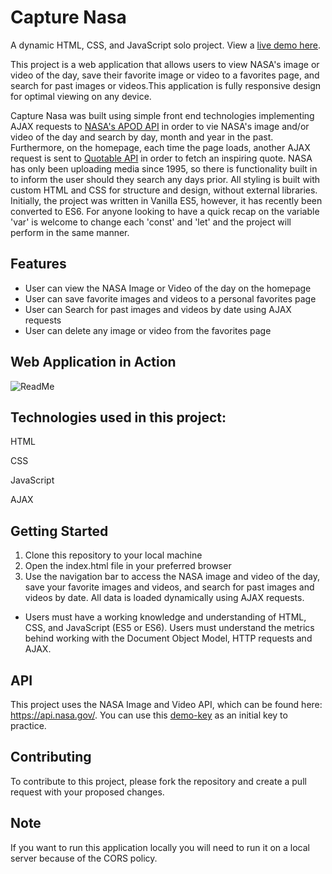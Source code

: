 # Capture Nasa 
A dynamic HTML, CSS, and JavaScript solo project. View a [live demo here](https://louiewhitz.github.io/ajax-project/).

This project is a web application that allows users to view  NASA's image or video of the day, save their favorite image or video to a favorites page, and search for past images or videos.This application is fully responsive design for optimal viewing on any device.

Capture Nasa was built using simple front end technologies implementing AJAX requests to [NASA's APOD API](https://api.nasa.gov/) in order to vie NASA's image and/or video of the day and search by day, month and year in the past. Furthermore, on the homepage, each time the page loads, another AJAX request is sent to [Quotable API](https://api.quotable.io/random) in order to fetch an inspiring quote. NASA has only been uploading media since 1995, so there is functionality built in to inform the user should they search any days prior. All styling is built with custom HTML and CSS for structure and design, without external libraries. Initially, the project was written in Vanilla ES5, however, it has recently been converted to ES6. For anyone looking to have a quick recap on the variable 'var' is welcome to change each 'const' and 'let' and the project will perform in the same manner.

## Features
* User can view the NASA Image or Video of the day on the homepage 
* User can save favorite images and videos to a personal favorites page 
* User can Search for past images and videos by date using AJAX requests
* User can delete any image or video from the favorites page

## Web Application in Action
![ReadMe]()


## Technologies used in this project:
HTML

CSS

JavaScript 

AJAX


## Getting Started
1. Clone this repository to your local machine
2. Open the index.html file in your preferred browser
3. Use the navigation bar to access the NASA image and video of the day, save your favorite images and videos, and search for past images and videos by date. All data is loaded dynamically using AJAX requests.
* Users must have a working knowledge and understanding of HTML, CSS, and JavaScript (ES5 or ES6).
Users must understand the metrics behind working with the Document Object Model, HTTP requests and AJAX.
## API
This project uses the NASA Image and Video API, which can be found here: https://api.nasa.gov/. You can use this [demo-key](https://api.nasa.gov/planetary/apod?api_key=DEMO_KEY) as an initial key to practice.

## Contributing
To contribute to this project, please fork the repository and create a pull request with your proposed changes.

## Note
If you want to run this application locally you will need to run it on a local server because of the CORS policy.
